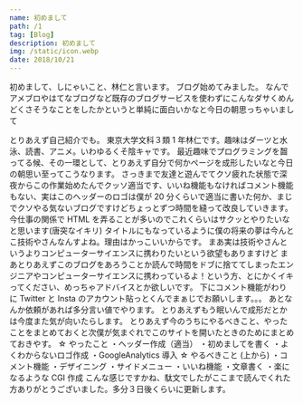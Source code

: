 ```yaml
---
name: 初めまして
path: /1
tag: [Blog]
description: 初めまして
img: /static/icon.webp
date: 2018/10/21
---
```


初めまして、しにゃいこと、林仁と言います。
ブログ始めてみました。
なんでアメブロやはてなブログなど既存のブログサービスを使わずにこんなダサくめんどくさそうなことをしたかというと単純に面白いかなと今日の朝思っちゃいまして

とりあえず自己紹介でも。
東京大学文科３類 1 年林仁です。趣味はダーツと水泳、読書、アニメ。いわゆるくそ陰キャです。
最近趣味でプログラミングを齧ってる候、その一環として、とりあえず自分で何かページを成形したいなと今日の朝思い至ってこうなります。
さっきまで友達と遊んでてクソ疲れた状態で深夜からこの作業始めたんでクッソ適当です、いいね機能もなければコメント機能もない、実はこのヘッダーのロゴは僕が 20 分くらいで適当に書いた何か、まじでクソやる気ないブログですけどちょっとずつ時間を縫って改良していきます。
今仕事の関係で HTML を弄ることが多いのでこれくらいはサクッとやりたいなと思います(唐突なイキリ)
タイトルにもなっているように僕の将来の夢は今んとこ技術やさんなんすよね。理由はかっこいいからです。
まあ実は技術やさんというよりコンピューターサイエンスに携わりたいという欲望もありますけど
まあとりあえずこのブログをあろうことか読んで時間をドブに捨ててしまったエンジニアやコンピューターサイエンスに携わっているよ！という方、とにかくイキってください、めっちゃアドバイスとか欲しいです。
下にコメント機能がわりに Twitter と Insta のアカウント貼っとくんでまぁじでお願いします。。。
あとなんか依頼があれば多分言い値でやります。
とりあえずもう眠いんで成形だとかは今度また気が向いたらします。
とりあえず今のうちにやるべきこと、やったことをまとめておくと次僕が気まぐれでこのサイトを開いたときのためにまとめておきやす。
☆ やったこと
・ヘッダー作成（適当）
・初めましてを書く
・よくわからないロゴ作成
・GoogleAnalytics 導入
☆ やるべきこと (上から)
・コメント機能
・デザイニング
・サイドメニュー
・いいね機能
・文章書く
・楽になるような CGI 作成
こんな感じですかね、駄文でしたがここまで読んでくれた方ありがとうございました。多分３日後くらいに更新します。

